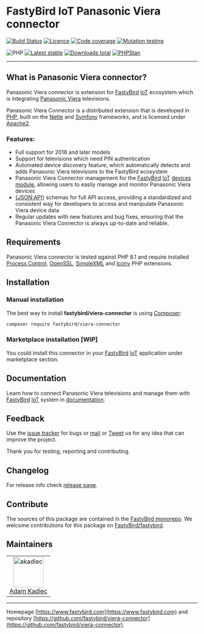 # FastyBird IoT Panasonic Viera connector

[![Build Status](https://badgen.net/github/checks/FastyBird/viera-connector/main?cache=300&style=flast-square)](https://github.com/FastyBird/viera-connector/actions)
[![Licence](https://badgen.net/github/license/FastyBird/viera-connector?cache=300&style=flast-square)](https://github.com/FastyBird/viera-connector/blob/main/LICENSE.md)
[![Code coverage](https://badgen.net/coveralls/c/github/FastyBird/viera-connector?cache=300&style=flast-square)](https://coveralls.io/r/FastyBird/viera-connector)
[![Mutation testing](https://img.shields.io/endpoint?style=flat-square&url=https%3A%2F%2Fbadge-api.stryker-mutator.io%2Fgithub.com%2FFastyBird%2Fviera-connector%2Fmain)](https://dashboard.stryker-mutator.io/reports/github.com/FastyBird/viera-connector/main)

![PHP](https://badgen.net/packagist/php/FastyBird/viera-connector?cache=300&style=flast-square)
[![Latest stable](https://badgen.net/packagist/v/FastyBird/viera-connector/latest?cache=300&style=flast-square)](https://packagist.org/packages/FastyBird/viera-connector)
[![Downloads total](https://badgen.net/packagist/dt/FastyBird/viera-connector?cache=300&style=flast-square)](https://packagist.org/packages/FastyBird/viera-connector)
[![PHPStan](https://img.shields.io/badge/PHPStan-enabled-brightgreen.svg?style=flat-square)](https://github.com/phpstan/phpstan)

***

## What is Panasonic Viera connector?

Panasonic Viera connector is extension for [FastyBird](https://www.fastybird.com) [IoT](https://en.wikipedia.org/wiki/Internet_of_things) ecosystem
which is integrating [Panasonic Viera](https://www.panasonic.com) televisions.

Panasonic Viera Connector is a distributed extension that is developed in [PHP](https://www.php.net), built on the [Nette](https://nette.org) and [Symfony](https://symfony.com) frameworks,
and is licensed under [Apache2](http://www.apache.org/licenses/LICENSE-2.0).

### Features:

- Full support for 2018 and later models
- Support for televisions which need PIN authentication
- Automated device discovery feature, which automatically detects and adds Panasonic Viera televisions to the FastyBird ecosystem
- Panasonic Viera Connector management for the [FastyBird](https://www.fastybird.com) [IoT](https://en.wikipedia.org/wiki/Internet_of_things) [devices module](https://github.com/FastyBird/devices-module), allowing users to easily manage and monitor Panasonic Viera devices
- [{JSON:API}](https://jsonapi.org/) schemas for full API access, providing a standardized and consistent way for developers to access and manipulate Panasonic Viera device data
- Regular updates with new features and bug fixes, ensuring that the Panasonic Viera Connector is always up-to-date and reliable.


## Requirements

Panasonic Viera connector is tested against PHP 8.1 and require installed [Process Control](https://www.php.net/manual/en/book.pcntl.php),
[OpenSSL](https://www.php.net/manual/en/book.openssl.php), [SimpleXML](https://www.php.net/manual/en/book.simplexml.php) and [Iconv](https://www.php.net/manual/en/book.iconv.php)
PHP extensions.

## Installation

### Manual installation

The best way to install **fastybird/viera-connector** is using [Composer](http://getcomposer.org/):

```sh
composer require fastybird/viera-connector
```

### Marketplace installation [WIP]

You could install this connector in your [FastyBird](https://www.fastybird.com) [IoT](https://en.wikipedia.org/wiki/Internet_of_things)
application under marketplace section.

## Documentation

Learn how to connect Panasonic Viera televisions and manage them with [FastyBird](https://www.fastybird.com) [IoT](https://en.wikipedia.org/wiki/Internet_of_things) system
in [documentation](https://github.com/FastyBird/viera-connector/wiki).

## Feedback

Use the [issue tracker](https://github.com/FastyBird/fastybird/issues) for bugs
or [mail](mailto:code@fastybird.com) or [Tweet](https://twitter.com/fastybird) us for any idea that can improve the
project.

Thank you for testing, reporting and contributing.

## Changelog

For release info check [release page](https://github.com/FastyBird/fastybird/releases).

## Contribute

The sources of this package are contained in the [FastyBird monorepo](https://github.com/FastyBird/fastybird). We welcome contributions for this package on [FastyBird/fastybird](https://github.com/FastyBird/).

## Maintainers

<table>
	<tbody>
		<tr>
			<td align="center">
				<a href="https://github.com/akadlec">
					<img alt="akadlec" width="80" height="80" src="https://avatars3.githubusercontent.com/u/1866672?s=460&amp;v=4" />
				</a>
				<br>
				<a href="https://github.com/akadlec">Adam Kadlec</a>
			</td>
		</tr>
	</tbody>
</table>

***
Homepage [https://www.fastybird.com](https://www.fastybird.com) and
repository [https://github.com/fastybird/viera-connector](https://github.com/fastybird/viera-connector).
